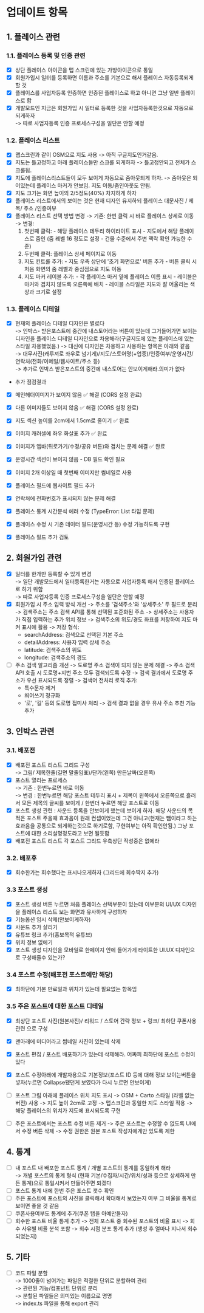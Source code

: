 # 업데이트 항목

## 1. 플레이스 관련

### 1.1. 플레이스 등록 및 인증 관련
- [x] 상단 플레이스 아이콘을 맵 스크린에 있는 가방아이콘으로 통일
- [x] 회원가입시 일터를 등록하면 이름과 주소를 기본으로 해서 플레이스 자동등록되게 할 것
- [x] 플레이스를 사업자등록 인증하면 인증된 플레이스로 하고 아니면 그냥 일반 플레이스로 함 
- [x] 개발모드인 지금은 회원가입 시 일터로 등록한 것을 사업자등록한것으로 자동으로 되게하자  
  -> 따로 사업자등록 인증 프로세스구성을 일단은 안할 예정

### 1.2. 플레이스 리스트
- [x] 맵스크린과 같이 OSM으로 지도 사용 -> 아직 구글지도인거같음.
- [x] 지도는 틀고정하고 아래 플레이스들만 스크롤 되게하자  -> 틀고정안되고 전체가 스크롤됨.
- [x] 지도에 플레이스리스트들이 모두 보이게 자동으로 줌아웃되게 하자. -> 줌아웃은 되어있는데 플레이스 마커가 안보임. 지도 이동/줌인아웃도 안됨.
- [x] 지도 크기는 화면 높이의 2/5정도(40%) 차지하게 하자
- [x] 플레이스 리스트에서의 보이는 것은 현재 디자인 유지하되 플레이스 대문사진 / 제목/ 주소 /인증여부 
- [x] 플레이스 리스트 선택 방법 변경
  -> 기존: 한번 클릭 시 바로 플레이스 상세로 이동
  -> 변경: 
    1. 첫번째 클릭: 
      - 해당 플레이스 테두리 하이라이트 표시
      - 지도에서 해당 플레이스로 줌인 (줌 레벨 16 정도로 설정 - 건물 수준에서 주변 맥락 확인 가능한 수준)
    2. 두번째 클릭: 플레이스 상세 페이지로 이동
    3. 지도 컨트롤 추가:
      - 지도 우측 상단에 '초기 화면으로' 버튼 추가
      - 버튼 클릭 시 처음 화면의 줌 레벨과 중심점으로 지도 이동
    4. 지도 마커 레이블 추가:
      - 각 플레이스 마커 옆에 플레이스 이름 표시
      - 레이블은 마커와 겹치지 않도록 오른쪽에 배치
      - 레이블 스타일은 지도와 잘 어울리는 색상과 크기로 설정


### 1.3. 플레이스 디테일
- [x] 현재의 플레이스 디테일 디자인은 별로다  
  -> 인박스- 받은포스트에 중간에 내스토어라는 버튼이 있는데 그거들어가면 보이는 디자인을 플레이스 디테일 디자인으로 차용해라(구글지도에 있는 플레이스에 있는 스타일 차용했었음.)
  -> 대신에 디자인은 차용하고 사용하는 항목은 아래와 같음  
  -> 대무사진(캐루져로 좌우로 넘기게)/지도/스토어명(+업종)/인증여부/운영시간/연락처(전화/이메일/웹사이트/주소 등)  
  -> 추가로 인박스 받은포스트의 중간에 내스토어는 안보이게해라.의미가 없다

- 추가 점검결과
- [x] 메인헤더이미지가 보이지 않음 ✅ 해결 (CORS 설정 완료)
- [x] 다른 이미지들도 보이지 않음 ✅ 해결 (CORS 설정 완료)
- [x] 지도 섹션 높이를 2cm에서 1.5cm로 줄이기 ✅ 완료
- [x] 이미지 캐러셀에 좌우 화살표 추가 ✅ 완료
- [x] 이미지가 앱바(뒤로가기/수정/공유 버튼)와 겹치는 문제 해결 ✅ 완료
- [x] 운영시간 섹션이 보이지 않음 - DB 필드 확인 필요
- [x] 이미지 2개 이상일 때 첫번째 이미지만 썸네일로 사용
- [x] 플레이스 필드에 웹사이트 필드 추가
- [x] 연락처에 전화번호가 표시되지 않는 문제 해결
- [x] 플레이스 통계 시간분석 에러 수정 (TypeError: List<dynamic> 타입 문제)
- [x] 플레이스 수정 시 기존 데이터 필드(운영시간 등) 수정 가능하도록 구현
- [X] 플레이스 필드 추가 검토


## 2. 회원가입 관련
- [x] 일터를 한개만 등록할 수 있게 변경  
  -> 일단 개발모드에서 일터등록한거는 자동으로 사업자등록 해서 인증된 플레이스로 하기 위함  
  -> 따로 사업자등록 인증 프로세스구성을 일단은 안할 예정
- [x] 회원가입 시 주소 입력 방식 개선
  -> 주소를 '검색주소'와 '상세주소' 두 필드로 분리
  -> 검색주소는 주소 검색 API를 통해 선택된 표준화된 주소
  -> 상세주소는 사용자가 직접 입력하는 추가 위치 정보
  -> 검색주소의 위도/경도 좌표를 저장하여 지도 마커 표시에 활용
  -> 저장 형식:
    * searchAddress: 검색으로 선택된 기본 주소
    * detailAddress: 사용자 입력 상세 주소
    * latitude: 검색주소의 위도
    * longitude: 검색주소의 경도
- [ ] 주소 검색 알고리즘 개선
  -> 도로명 주소 검색이 되지 않는 문제 해결
  -> 주소 검색 API 호출 시 도로명+지번 주소 모두 검색되도록 수정
  -> 검색 결과에서 도로명 주소가 우선 표시되도록 정렬
  -> 검색어 전처리 로직 추가:
    * 특수문자 제거
    * 띄어쓰기 정규화
    * '로', '길' 등의 도로명 접미사 처리
  -> 검색 결과 없을 경우 유사 주소 추천 기능 추가


## 3. 인박스 관련

### 3.1. 배포전
- [X] 배포전 포스트 리스트 그리드 구성  
  -> 그림/ 제목한줄(길면 말줄임표)/단가(왼쪽) 만든날짜(오른쪽)
- [X] 포스트 열리는 프로세스  
  -> 기존 : 한번누르면 바로 이동  
  -> 변경 : 한번누르면 해당 포스트 테두리 표시 + 제목이 왼쪽에서 오른쪽으로 흘러서 모든 제목의 글씨를 보이게 / 한번더 누르면 해당 포스트로 이동
- [X] 포스트 생성 관련 : 사운드 등록을 안보이게 했는데 보이게 하자. 해당 사운드의 목적은 포스트 주을때 효과음이 원래 컨셉이었는데 그건 아니고(현재는 뺌이라고 하는 효과음을 공통으로 되게하는것으로 하기로함, 구현여부는 아직 확인안됨.) 그냥 포스트에 대한 소리설명정도라고 보면 될듯함
- [X] 배포전 포스트 리스트 각 포스트 그리드 우측상단 작성중은 없에라

### 3.2. 배포후 
- [X] 회수한가는 회수했다는 표시나오게하자 (그리드에 회수딱지 추가)

### 3.3 포스트 생성 
- [x] 포스트 생성 버튼 누르면 처음 플레이스 선택부분이 있는데 이부분의 UI/UX 디자인을 플레이스 리스트 보는 화면과 유사하게 구성하자
- [x] 기능옵션 임시 삭제(안보이게하자)
- [x] 사운드 추가 살리기
- [x] 유튜브 링크 추가(홍보목적 유튜브)
- [x] 위치 정보 없에기
- [x] 포스트 생성 디자인을 모바일로 한페이지 안에 들어가게 타이트한 UI.UX 디자인으로 구성해줄수 있는가?

### 3.4 포스트 수정(배포전 포스트에만 해당)
- [x] 최하단에 기본 만료일과 위치가 있는데 필요없는 항목임

### 3.5 주은 포스트에 대한 포스트 디테일
- [x] 최상단 포스트 사진(원본사진)/ 리워드  / 스토어 간략 정보 + 링크/ 최하단 쿠폰사용관련 으로 구성
- [x] 맨아래에 미디어라고 썸네일 사진이 있는데 삭제
- [x] 포스트 편집 / 포스트 배포하기가 있는데 삭제해라. 어짜피 최하단에 포스트 수정이 있다
- [x] 포스트 수정아래에 개발자용으로 기본정보(포스트 ID 등에 대해 정보 보이는버튼을 넣자(누르면 Collapse됐던게 보였다가 다시 누르면 안보이게)
- [ ] 포스트 그림 아래에 플레이스 위치 지도 표시
  -> OSM + Carto 스타일 (라벨 없는 버전) 사용
  -> 지도 높이 2cm로 고정
  -> 맵스크린과 동일한 지도 스타일 적용
  -> 해당 플레이스의 위치가 지도에 표시되도록 구현
- [ ] 주은 포스트에서는 포스트 수정 버튼 제거
  -> 주은 포스트는 수정할 수 없도록 UI에서 수정 버튼 삭제
  -> 수정 권한은 원본 포스트 작성자에게만 있도록 제한


## 4. 통계
- [ ] 내 포스트 내 배포한 포스트 통계 / 개별 포스트의 통계를 동일하게 해라  
  -> 개별 포스트의 통계 형식 (현재 기본/수집자/시간/위치/성과 등으로 상세하게 만든 통계)으로 통일시켜서 만들어주면 되겠다
- [ ] 포스트 통계 내에 한번 주은 포스트 갯수 확인
- [ ] 주은 포스트에 포스트의 사진을 클릭해서 확대해서 보았는지 여부 그 비율을 통계로 보이면 좋을 것 같음
- [ ] 쿠폰사용여부도 통계에 추가(쿠폰 탭을 아예만들자)
- [ ] 회수한 포스트 비율 통계 추가
  -> 전체 포스트 중 회수된 포스트의 비율 표시
  -> 회수 사유별 비율 분석 포함
  -> 회수 시점 분포 통계 추가 (생성 후 얼마나 지나서 회수되었는지)

## 5. 기타
- [ ] 코드 파일 분할  
  -> 1000줄이 넘어가는 파일은 적절한 단위로 분할하여 관리  
  -> 관련된 기능/컴포넌트 단위로 분리  
  -> 분할된 파일들은 의미있는 이름으로 명명  
  -> index.ts 파일을 통해 export 관리


